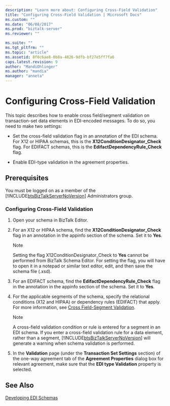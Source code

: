 ```yaml
---
description: "Learn more about: Configuring Cross-Field Validation"
title: "Configuring Cross-Field Validation | Microsoft Docs"
ms.custom: ""
ms.date: "06/08/2017"
ms.prod: "biztalk-server"
ms.reviewer: ""

ms.suite: ""
ms.tgt_pltfrm: ""
ms.topic: "article"
ms.assetid: 8f0c6ae8-0b8a-4826-9dfb-bf27e5ff7fa6
caps.latest.revision: 9
author: "MandiOhlinger"
ms.author: "mandia"
manager: "anneta"
---
```

# Configuring Cross-Field Validation
This topic describes how to enable cross field/segment validation on transaction-set data elements in EDI-encoded messages. To do so, you need to make two settings:  
  
-   Set the cross-field validation flag in an annotation of the EDI schema. For X12 or HIPAA schemas, this is the **X12ConditionDesignator_Check** flag. For EDIFACT schemas, this is the **EdifactDependencyRule_Check** flag.  
  
-   Enable EDI-type validation in the agreement properties.  
  
## Prerequisites  
 You must be logged on as a member of the [!INCLUDE[btsBizTalkServerNoVersion](../includes/btsbiztalkservernoversion-md.md)] Administrators group.  
  
### Configuring Cross-Field Validation  
  
1. Open your schema in BizTalk Editor.  
  
2. For an X12 or HIPAA schema, find the **X12ConditionDesignator_Check** flag in an annotation in the appinfo section of the schema. Set it to **Yes**.  
  
   > [!NOTE]
   >  Setting the flag X12ConditionDesignator_Check to **Yes** cannot be performed from BizTalk Schema Editor. For setting the flag, you will have to open it in a notepad or similar text editor, edit, and then save the schema file (.xsd).  
  
3. For an EDIFACT schema, find the **EdifactDependencyRule_Check** flag in the annotation in the appinfo section of the schema. Set it to **Yes**.  
  
4. For the applicable segments of the schema, specify the relational conditions (X12 and HIPAA) or dependency rules (EDIFACT) that apply. For more information, see [Cross Field-Segment Validation](../core/cross-field-segment-validation.md).  
  
   > [!NOTE]
   >  A cross-field validation condition or rule is entered for a segment in an EDI schema. If you enter a cross-field validation rule for a data element, rather than a segment, [!INCLUDE[btsBizTalkServerNoVersion](../includes/btsbiztalkservernoversion-md.md)] will generate a warning when schema validation is performed.  
  
5. In the **Validation** page (under the **Transaction Set Settings** section) of the one-way agreement tab of the **Agreement Properties** dialog box for relevant agreement, make sure that the **EDI type Validation** property is selected.  
  
## See Also  
 [Developing EDI Schemas](../core/developing-edi-schemas.md)
